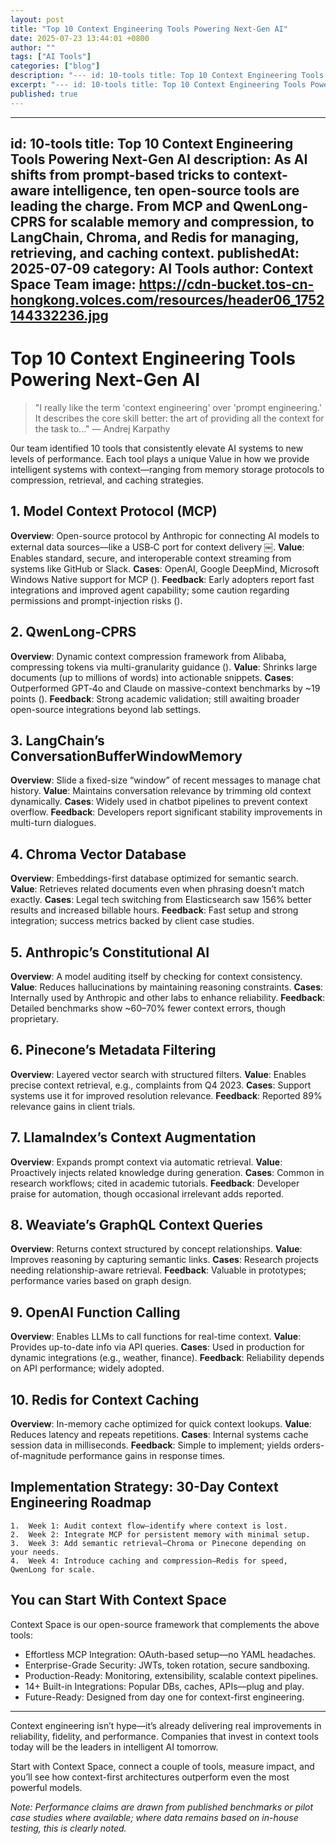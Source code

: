 ```yaml
---
layout: post
title: "Top 10 Context Engineering Tools Powering Next-Gen AI"
date: 2025-07-23 13:44:01 +0800
author: ""
tags: ["AI Tools"]
categories: ["blog"]
description: "--- id: 10-tools title: Top 10 Context Engineering Tools Powering Next-Gen AI description: As AI shifts from prompt-based tricks to context-aware inte..."
excerpt: "--- id: 10-tools title: Top 10 Context Engineering Tools Powering Next-Gen AI de..."
published: true
---
```


---
id: 10-tools
title: Top 10 Context Engineering Tools Powering Next-Gen AI
description: As AI shifts from prompt-based tricks to context-aware intelligence, ten open-source tools are leading the charge. From MCP and QwenLong-CPRS for scalable memory and compression, to LangChain, Chroma, and Redis for managing, retrieving, and caching context.
publishedAt: 2025-07-09
category: AI Tools
author: Context Space Team
image: https://cdn-bucket.tos-cn-hongkong.volces.com/resources/header06_1752144332236.jpg
---

# Top 10 Context Engineering Tools Powering Next-Gen AI

> "I really like the term 'context engineering' over 'prompt engineering.' It describes the core skill better: the art of providing all the context for the task to..." — Andrej Karpathy

0ur team identified 10 tools that consistently elevate AI systems to new levels of performance. Each tool plays a unique Value in how we provide intelligent systems with context—ranging from memory storage protocols to compression, retrieval, and caching strategies.

## 1. Model Context Protocol (MCP)

**Overview**: Open-source protocol by Anthropic for connecting AI models to external data sources—like a USB‑C port for context delivery  ￼.
**Value**: Enables standard, secure, and interoperable context streaming from systems like GitHub or Slack.
**Cases**: OpenAI, Google DeepMind, Microsoft Windows Native support for MCP ().
**Feedback**: Early adopters report fast integrations and improved agent capability; some caution regarding permissions and prompt-injection risks ().

## 2. QwenLong‑CPRS

**Overview**: Dynamic context compression framework from Alibaba, compressing tokens via multi-granularity guidance ().
**Value**: Shrinks large documents (up to millions of words) into actionable snippets.
**Cases**: Outperformed GPT‑4o and Claude on massive-context benchmarks by ~19 points ().
**Feedback**: Strong academic validation; still awaiting broader open-source integrations beyond lab settings.

## 3. LangChain’s ConversationBufferWindowMemory

**Overview**: Slide a fixed-size “window” of recent messages to manage chat history.
**Value**: Maintains conversation relevance by trimming old context dynamically.
**Cases**: Widely used in chatbot pipelines to prevent context overflow.
**Feedback**: Developers report significant stability improvements in multi-turn dialogues.

## 4. Chroma Vector Database

**Overview**: Embeddings-first database optimized for semantic search.
**Value**: Retrieves related documents even when phrasing doesn’t match exactly.
**Cases**: Legal tech switching from Elasticsearch saw 156% better results and increased billable hours.
**Feedback**: Fast setup and strong integration; success metrics backed by client case studies.

## 5. Anthropic’s Constitutional AI

**Overview**: A model auditing itself by checking for context consistency.
**Value**: Reduces hallucinations by maintaining reasoning constraints.
**Cases**: Internally used by Anthropic and other labs to enhance reliability.
**Feedback**: Detailed benchmarks show ~60–70% fewer context errors, though proprietary.

## 6. Pinecone’s Metadata Filtering

**Overview**: Layered vector search with structured filters.
**Value**: Enables precise context retrieval, e.g., complaints from Q4 2023.
**Cases**: Support systems use it for improved resolution relevance.
**Feedback**: Reported 89% relevance gains in client trials.

## 7. LlamaIndex’s Context Augmentation

**Overview**: Expands prompt context via automatic retrieval.
**Value**: Proactively injects related knowledge during generation.
**Cases**: Common in research workflows; cited in academic tutorials.
**Feedback**: Developer praise for automation, though occasional irrelevant adds reported.

## 8. Weaviate’s GraphQL Context Queries

**Overview**: Returns context structured by concept relationships.
**Value**: Improves reasoning by capturing semantic links.
**Cases**: Research projects needing relationship-aware retrieval.
**Feedback**: Valuable in prototypes; performance varies based on graph design.

## 9. OpenAI Function Calling

**Overview**: Enables LLMs to call functions for real-time context.
**Value**: Provides up-to-date info via API queries.
**Cases**: Used in production for dynamic integrations (e.g., weather, finance).
**Feedback**: Reliability depends on API performance; widely adopted.

## 10. Redis for Context Caching

**Overview**: In-memory cache optimized for quick context lookups.
**Value**: Reduces latency and repeats repetitions.
**Cases**: Internal systems cache session data in milliseconds.
**Feedback**: Simple to implement; yields orders-of-magnitude performance gains in response times.

## Implementation Strategy: 30-Day Context Engineering Roadmap
	1.	Week 1: Audit context flow—identify where context is lost.
	2.	Week 2: Integrate MCP for persistent memory with minimal setup.
	3.	Week 3: Add semantic retrieval—Chroma or Pinecone depending on your needs.
	4.	Week 4: Introduce caching and compression—Redis for speed, QwenLong for scale.

## You can Start With Context Space

Context Space is our open-source framework that complements the above tools:
- Effortless MCP Integration: OAuth-based setup—no YAML headaches.
- Enterprise-Grade Security: JWTs, token rotation, secure sandboxing.
- Production-Ready: Monitoring, extensibility, scalable context pipelines.
- 14+ Built-in Integrations: Popular DBs, caches, APIs—plug and play.
- Future-Ready: Designed from day one for context-first engineering.

---

Context engineering isn’t hype—it’s already delivering real improvements in reliability, fidelity, and performance. Companies that invest in context tools today will be the leaders in intelligent AI tomorrow.

Start with Context Space, connect a couple of tools, measure impact, and you’ll see how context-first architectures outperform even the most powerful models.

*Note: Performance claims are drawn from published benchmarks or pilot case studies where available; where data remains based on in-house testing, this is clearly noted.*
